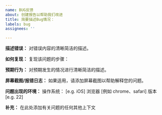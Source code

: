 ```yaml
---
name: BUG反馈
about: 创建报告以帮助我们改进
title: 简要描述Bug情况：
labels: bug
assignees: ''

---
```


**描述错误：** 
对错误内容的清晰简洁的描述。


**如何复现：**
复现该问题的步骤：


**预期行为：**
对预期发生的情况进行清晰简洁的描述。

**屏幕截图/报错日志：**
如果适用，请添加屏幕截图以帮助解释您的问题。

**问题出现的环境：**
操作系统： [e.g. iOS]
浏览器 [例如 chrome、safari]
版本 [e.g. 22]


**补充：**
在此处添加有关问题的任何其他上下文
